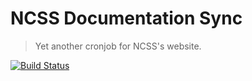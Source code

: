 NCSS Documentation Sync
=======================

> Yet another cronjob for NCSS's website.

[![Build Status](https://img.shields.io/github/workflow/status/redaxmedia/ncss-documentation-sync/ci.svg)](https://github.com/redaxmedia/ncss-documentation-sync/actions?query=workflow:ci)

